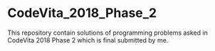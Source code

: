 # CodeVita_2018_Phase_2
This repository contain solutions of programming problems asked in CodeVita 2018 Phase 2 which is final submitted by me. 
